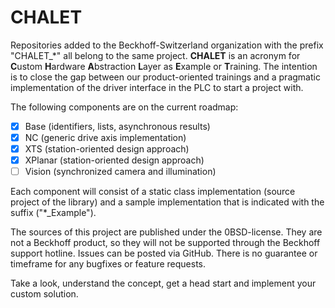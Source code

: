 # CHALET

Repositories added to the Beckhoff-Switzerland organization with the prefix "CHALET_*" all belong to the same project. **CHALET** is an acronym for **C**ustom **H**ardware **A**bstraction **L**ayer as **E**xample or **T**raining. The intention is to close the gap between our product-oriented trainings and a pragmatic implementation of the driver interface in the PLC to start a project with.

The following components are on the current roadmap:

* [X] Base (identifiers, lists, asynchronous results)
* [X] NC (generic drive axis implementation)
* [X] XTS (station-oriented design approach)
* [X] XPlanar (station-oriented design approach)
* [ ] Vision (synchronized camera and illumination)

Each component will consist of a static class implementation (source project of the library) and a sample implementation that is indicated with the suffix ("*_Example").

The sources of this project are published under the 0BSD-license. They are not a Beckhoff product, so they will not be supported through the Beckhoff support hotline. Issues can be posted via GitHub. There is no guarantee or timeframe for any bugfixes or feature requests.

Take a look, understand the concept, get a head start and implement your custom solution.
